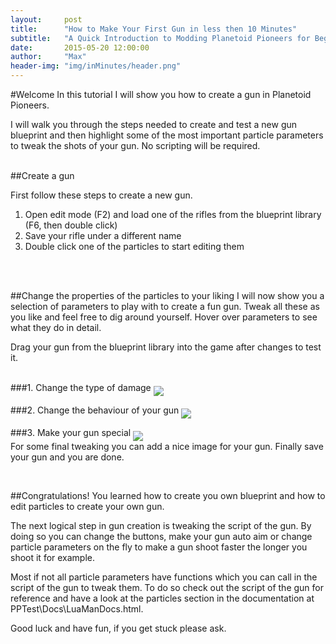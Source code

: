 ```yaml
---
layout:     post
title:      "How to Make Your First Gun in less then 10 Minutes"
subtitle:   "A Quick Introduction to Modding Planetoid Pioneers for Beginners"
date:       2015-05-20 12:00:00
author:     "Max"
header-img: "img/inMinutes/header.png"
---
```



#Welcome
In this tutorial I will show you how to create a gun in Planetoid Pioneers.

I will walk you through the steps needed to create and test a new gun blueprint and then highlight some of the most important particle parameters to tweak the shots of your gun. No scripting will be required.
<br>
<br>

<!--
#Creating the gun
First we will create the blueprint for your new gun. That means we will choose a picture and a name and then see how to test the gun.
<br>
<br>

###1. Load a rifle from the game
<img src="{{ site.baseurl }}/img/inMinutes/1.png" align = "middle">
<br>
Enter edit mode with F2.
<br>
<br>

###2. Change the look of your gun
<img src="{{ site.baseurl }}/img/inMinutes/changeTex.png" align = "middle">
<br>
The image has to be in a horizontal position like the original image of the gun.
<br>
<br>

###3. Save your rifle under a different name
<img src="{{ site.baseurl }}/img/inMinutes/2.png" align = "middle">
<br>
Make sure the new name starts with "Tool".
<br>

###4. Test your gun
<img src="{{ site.baseurl }}/img/inMinutes/drag2.png" align = "middle">
<br>
Just drag and drop. Repeat this step whenever you change something.
<br>

###5. Choose your bullets to edit
<img src="{{ site.baseurl }}/img/inMinutes/3.png" align = "middle">
<br>

###6. Live preview your changes
<img src="{{ site.baseurl }}/img/inMinutes/4.png" align = "middle">
<br>


<br>
-->

##Create a gun
<img src="{{ site.baseurl }}/img/inMinutes/newBP.PNG" height="0" width="160"  align="right">

First follow these steps to create a new gun.
<br>

<ol>
   <li>Open edit mode (F2) and load one of the rifles from the blueprint library (F6, then double click)</li>
   <li>Save your rifle under a different name</li>
   <li>Double click one of the particles to start editing them</li>
</ol>

<br>
<br>

##Change the properties of the particles to your liking
I will now show you a selection of parameters to play with to create a fun gun. Tweak all these as you like and feel free to dig around yourself. Hover over parameters to see what they do in detail.

Drag your gun from the blueprint library into the game after changes to test it.
<br>
<br>

###1. Change the type of damage
<img src="{{ site.baseurl }}/img/inMinutes/5c.png" align = "middle">
<br>

<!--
###2. Change look of the shots
<img src="{{ site.baseurl }}/img/inMinutes/7.png" align = "middle">
<br>
-->

###2. Change the behaviour of your gun
<img src="{{ site.baseurl }}/img/inMinutes/6c.png" align = "middle">
<br>

###3. Make your gun special
<img src="{{ site.baseurl }}/img/inMinutes/8c.png" align = "middle">
<br>
For some final tweaking you can add a nice image for your gun.
Finally save your gun and you are done.


<br>

##Congratulations!
You learned how to create you own blueprint and how to edit particles to create your own gun.

The next logical step in gun creation is tweaking the script of the gun. By doing so you can change the buttons, make your gun auto aim or change particle parameters on the fly to make a gun shoot faster the longer you shoot it for example.

Most if not all particle parameters have functions which you can call in the script of the gun to tweak them. To do so check out the script of the gun for reference and have a look at the particles section in the documentation at PPTest\Docs\LuaManDocs.html.

Good luck and have fun, if you get stuck please ask.

